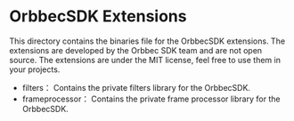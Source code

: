 # OrbbecSDK Extensions

This directory contains the binaries file for the OrbbecSDK extensions. The extensions are developed by the Orbbec SDK team and are not open source. The extensions are under the MIT license, feel free to use them in your projects.

- filters： Contains the private filters library for the OrbbecSDK.
- frameprocessor： Contains the private frame processor library for the OrbbecSDK.